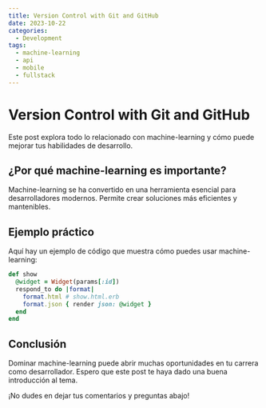 ```yaml
---
title: Version Control with Git and GitHub
date: 2023-10-22
categories: 
  - Development
tags:
  - machine-learning
  - api
  - mobile
  - fullstack
---
```


# Version Control with Git and GitHub

Este post explora todo lo relacionado con machine-learning y cómo puede mejorar tus habilidades de desarrollo.

## ¿Por qué machine-learning es importante?

Machine-learning se ha convertido en una herramienta esencial para desarrolladores modernos. Permite crear soluciones más eficientes y mantenibles.

## Ejemplo práctico

Aquí hay un ejemplo de código que muestra cómo puedes usar machine-learning:

```ruby
def show
  @widget = Widget(params[:id])
  respond_to do |format|
    format.html # show.html.erb
    format.json { render json: @widget }
  end
end
```

## Conclusión

Dominar machine-learning puede abrir muchas oportunidades en tu carrera como desarrollador. Espero que este post te haya dado una buena introducción al tema.

¡No dudes en dejar tus comentarios y preguntas abajo!